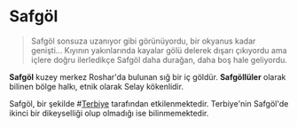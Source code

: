 # Safgöl

> Safgöl sonsuza uzanıyor gibi görünüyordu, bir okyanus kadar genişti... Kıyının yakınlarında kayalar gölü delerek dışarı çıkıyordu ama içlere doğru ilerledikçe Safgöl daha durağan, daha boş hale geliyordu.

**Safgöl** kuzey merkez Roshar'da bulunan sığ bir iç göldür. **Safgöllüler** olarak bilinen bölge halkı, etnik olarak Selay kökenlidir.

Safgöl, bir şekilde #[Terbiye](characters/cultivation) tarafından etkilenmektedir. Terbiye'nin Safgöl'de ikinci bir dikeyselliği olup olmadığı ise bilinmemektedir.
